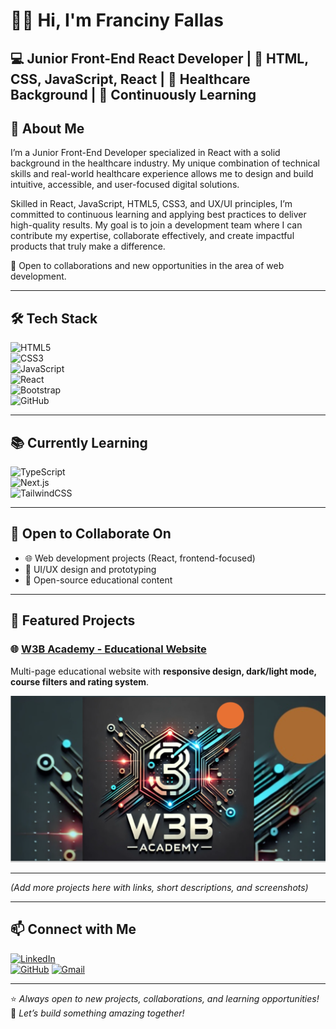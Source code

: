 # 👩‍💻 Hi, I'm Franciny Fallas  

💻 Junior Front-End React Developer | 🎨 HTML, CSS, JavaScript, React |
🏥 Healthcare Background | 🌱 Continuously Learning
---

## 🚀 About Me  
I’m a Junior Front-End Developer specialized in React with a solid background in the healthcare industry.
My unique combination of technical skills and real-world healthcare experience allows me to design and build intuitive, 
accessible, and user-focused digital solutions.

Skilled in React, JavaScript, HTML5, CSS3, and UX/UI principles, I’m committed to continuous learning and applying best 
practices to deliver high-quality results. My goal is to join a development team where I can contribute my expertise,
collaborate effectively, and create impactful products that truly make a difference.

📩 Open to collaborations and new opportunities in the area of web development. 

---

## 🛠 Tech Stack  

![HTML5](https://img.shields.io/badge/HTML5-E34F26?style=for-the-badge&logo=html5&logoColor=white)  
![CSS3](https://img.shields.io/badge/CSS3-1572B6?style=for-the-badge&logo=css3&logoColor=white)  
![JavaScript](https://img.shields.io/badge/JavaScript-F7DF1E?style=for-the-badge&logo=javascript&logoColor=black)  
![React](https://img.shields.io/badge/React-20232A?style=for-the-badge&logo=react&logoColor=61DAFB)  
![Bootstrap](https://img.shields.io/badge/Bootstrap-7952B3?style=for-the-badge&logo=bootstrap&logoColor=white)  
![GitHub](https://img.shields.io/badge/GitHub-181717?style=for-the-badge&logo=github&logoColor=white)  

---

## 📚 Currently Learning  

![TypeScript](https://img.shields.io/badge/TypeScript-3178C6?style=for-the-badge&logo=typescript&logoColor=white)  
![Next.js](https://img.shields.io/badge/Next.js-000000?style=for-the-badge&logo=nextdotjs&logoColor=white)  
![TailwindCSS](https://img.shields.io/badge/TailwindCSS-06B6D4?style=for-the-badge&logo=tailwindcss&logoColor=white)  

---

## 🤝 Open to Collaborate On  
- 🌐 Web development projects (React, frontend-focused)  
- 🎨 UI/UX design and prototyping  
- 📖 Open-source educational content  

---

## 📌 Featured Projects  

### 🌐 [W3B Academy - Educational Website](https://github.com/ffallas91/W3B-Academy)
Multi-page educational website with **responsive design, dark/light mode, course filters and rating system**.  

<p align="center">
  <img src="./Img/Screenshot (24).png" width="600" alt="W3B Academy Screenshot"/>
</p>

---

*(Add more projects here with links, short descriptions, and screenshots)*  

---

## 📫 Connect with Me  

[![LinkedIn](https://img.shields.io/badge/LinkedIn-Franciny%20Fallas-blue?style=for-the-badge&logo=linkedin)](https://www.linkedin.com/in/franciny-fallas-709253268)  
[![GitHub](https://img.shields.io/badge/GitHub-Portfolio-black?style=for-the-badge&logo=github)](https://github.com/ffallas91/W3B-Academy) 
[![Gmail](https://img.shields.io/badge/Email-franciny9116%40gmail.com-red?style=for-the-badge&logo=gmail&logoColor=white)](mailto:franciny9116@gmail.com)  


---

⭐️ *Always open to new projects, collaborations, and learning opportunities!*  
🚀 *Let’s build something amazing together!*  
